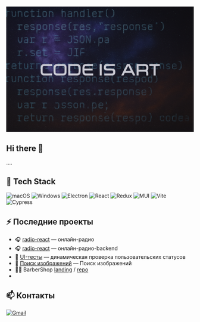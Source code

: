 ![](./poster.png)
## Hi there 👋

....

## 🧰 Tech Stack

![macOS](https://img.shields.io/badge/-macOS-black?logo=apple)
![Windows](https://img.shields.io/badge/-Windows-0078D6?logo=windows&logoColor=white)
![Electron](https://img.shields.io/badge/-Electron-47848F?logo=electron&logoColor=white)
![React](https://img.shields.io/badge/-React-20232A?logo=react&logoColor=61DAFB)
![Redux](https://img.shields.io/badge/-Redux-764ABC?logo=redux&logoColor=white)
![MUI](https://img.shields.io/badge/-MUI-007FFF?logo=mui&logoColor=white)
![Vite](https://img.shields.io/badge/-Vite-646CFF?logo=vite&logoColor=white)
![Cypress](https://img.shields.io/badge/-Cypress-17202C?logo=cypress&logoColor=white)


## ⚡ Последние проекты
- 🎧 [radio-react](https://github.com/wolk8506/radio-react) — онлайн-радио
- 🎧 [radio-react](https://github.com/wolk8506/radio-react-backend) — онлайн-радио-backend
- 🧪 [UI-тесты](https://github.com/...) — динамическая проверка пользовательских статусов
- 🌄 [Поиск изображений](https://wolk8506.github.io/goit-react-hw-04-images/) — Поиск изображений
- 💇‍♂️ BarberShop [landing](https://wolk8506.github.io/barbershop/) / [repo](https://github.com/wolk8506/barbershop)
- 


## 📫 Контакты
[![Gmail](https://img.shields.io/badge/-your.email@example.com-D14836?logo=gmail&logoColor=white)](mailto:your.email@example.com)


